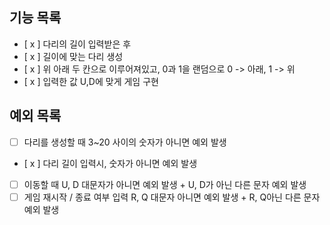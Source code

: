 ## 기능 목록
- [ x ] 다리의 길이 입력받은 후 
- [ x ] 길이에 맞는 다리 생성 
- [ x ] 위 아래 두 칸으로 이루어져있고, 0과 1을 랜덤으로 0 -> 아래, 1 -> 위
- [ x ] 입력한 값 U,D에 맞게 게임 구현

## 예외 목록
- [ ] 다리를 생성할 때 3~20 사이의 숫자가 아니면 예외 발생
- [ x ] 다리 길이 입력시, 숫자가 아니면 예외 발생
- [ ] 이동할 때 U, D 대문자가 아니면 예외 발생 + U, D가 아닌 다른 문자 예외 발생
- [ ] 게임 재시작 / 종료 여부 입력 R, Q 대문자 아니면 예외 발생 + R, Q아닌 다른 문자 예외 발생